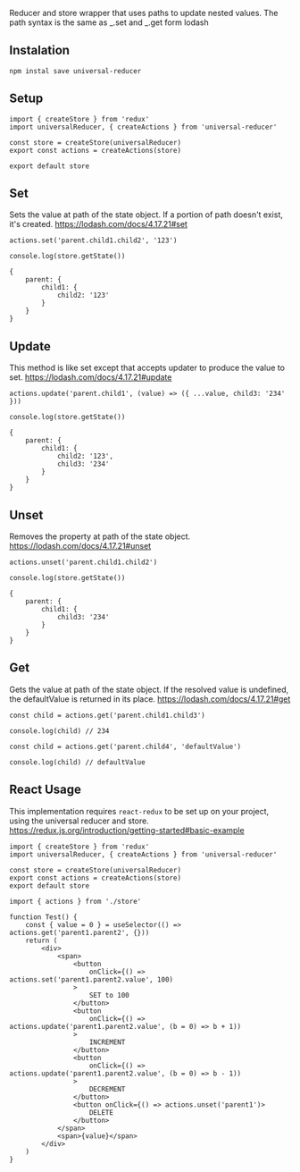 Reducer and store wrapper that uses paths to update nested values. The path syntax is the same as _.set and _.get form lodash

## Instalation

```
npm instal save universal-reducer
```

## Setup

```
import { createStore } from 'redux'
import universalReducer, { createActions } from 'universal-reducer'

const store = createStore(universalReducer)
export const actions = createActions(store)

export default store
```

## Set

Sets the value at path of the state object. If a portion of path doesn't exist, it's created.
https://lodash.com/docs/4.17.21#set

```
actions.set('parent.child1.child2', '123')
```

```
console.log(store.getState())

{
	parent: {
		child1: {
			child2: '123'
		}
	}
}
```

## Update

This method is like set except that accepts updater to produce the value to set.
https://lodash.com/docs/4.17.21#update

```
actions.update('parent.child1', (value) => ({ ...value, child3: '234' }))
```

```
console.log(store.getState())

{
	parent: {
		child1: {
			child2: '123',
			child3: '234'
		}
	}
}
```

## Unset

Removes the property at path of the state object.
https://lodash.com/docs/4.17.21#unset

```
actions.unset('parent.child1.child2')
```

```
console.log(store.getState())

{
	parent: {
		child1: {
			child3: '234'
		}
	}
}
```

## Get

Gets the value at path of the state object. If the resolved value is undefined, the defaultValue is returned in its place.
https://lodash.com/docs/4.17.21#get

```
const child = actions.get('parent.child1.child3')

console.log(child) // 234
```

```
const child = actions.get('parent.child4', 'defaultValue')

console.log(child) // defaultValue
```

## React Usage

This implementation requires `react-redux` to be set up on your project, using the universal reducer and store.
https://redux.js.org/introduction/getting-started#basic-example

```
import { createStore } from 'redux'
import universalReducer, { createActions } from 'universal-reducer'

const store = createStore(universalReducer)
export const actions = createActions(store)
export default store
```

```
import { actions } from './store'

function Test() {
	const { value = 0 } = useSelector(() => actions.get('parent1.parent2', {}))
	return (
		<div>
			<span>
    			<button
    				onClick={() => actions.set('parent1.parent2.value', 100)
    			>
    				SET to 100
    			</button>
    			<button
    				onClick={() => actions.update('parent1.parent2.value', (b = 0) => b + 1))
    			>
    				INCREMENT
    			</button>
    			<button
    				onClick={() => actions.update('parent1.parent2.value', (b = 0) => b - 1))
    			>
    				DECREMENT
    			</button>
    			<button onClick={() => actions.unset('parent1')>
    				DELETE
    			</button>
			</span>
			<span>{value}</span>
		</div>
	)
}
```

